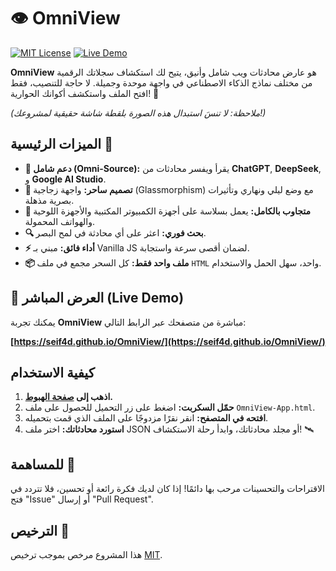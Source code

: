 # 👁️ OmniView

[![MIT License](https://img.shields.io/badge/License-MIT-blue.svg)](https://github.com/seif4d/OmniView/blob/main/LICENSE)
[![Live Demo](https://img.shields.io/badge/Live-Demo-brightgreen.svg)](https://seif4d.github.io/OmniView/)

**OmniView** هو عارض محادثات ويب شامل وأنيق، يتيح لك استكشاف سجلاتك الرقمية من مختلف نماذج الذكاء الاصطناعي في واجهة موحدة وجميلة. لا حاجة للتنصيب، فقط افتح الملف واستكشف أكوانك الحوارية! 🌠


*(ملاحظة: لا تنسَ استبدال هذه الصورة بلقطة شاشة حقيقية لمشروعك!)*

## الميزات الرئيسية 🌟

*   **🚀 دعم شامل (Omni-Source):** يقرأ ويفسر محادثات من **ChatGPT**, **DeepSeek**, و **Google AI Studio**.
*   **🎨 تصميم ساحر:** واجهة زجاجية (Glassmorphism) مع وضع ليلي ونهاري وتأثيرات بصرية مذهلة.
*   **📱 متجاوب بالكامل:** يعمل بسلاسة على أجهزة الكمبيوتر المكتبية والأجهزة اللوحية والهواتف المحمولة.
*   **🔍 بحث فوري:** اعثر على أي محادثة في لمح البصر.
*   **⚡ أداء فائق:** مبني بـ Vanilla JS لضمان أقصى سرعة واستجابة.
*   **📦 ملف واحد فقط:** كل السحر مجمع في ملف `HTML` واحد، سهل الحمل والاستخدام.

## 🚀 العرض المباشر (Live Demo)

يمكنك تجربة **OmniView** مباشرة من متصفحك عبر الرابط التالي:

**[https://seif4d.github.io/OmniView/](https://seif4d.github.io/OmniView/)**

## كيفية الاستخدام

1.  **اذهب إلى [صفحة الهبوط](https://seif4d.github.io/OmniView/).**
2.  **حمّل السكربت:** اضغط على زر التحميل للحصول على ملف `OmniView-App.html`.
3.  **افتحه في المتصفح:** انقر نقرًا مزدوجًا على الملف الذي قمت بتحميله.
4.  **استورد محادثاتك:** اختر ملف JSON أو مجلد محادثاتك، وابدأ رحلة الاستكشاف! 🛰️

## للمساهمة 🤝

الاقتراحات والتحسينات مرحب بها دائمًا! إذا كان لديك فكرة رائعة أو تحسين، فلا تتردد في فتح "Issue" أو إرسال "Pull Request".

## الترخيص 📜

هذا المشروع مرخص بموجب ترخيص [MIT](https://github.com/seif4d/OmniView/blob/main/LICENSE).
